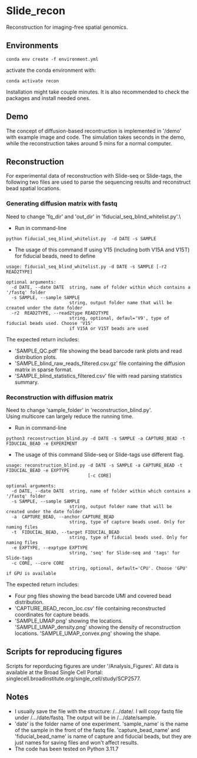 # Slide_recon

Reconstruction for imaging-free spatial genomics.

## Environments
```
conda env create -f environment.yml
```
activate the conda environment with:
```
conda activate recon
```
Installation might take couple minutes. It is also recommended to check the packages and install needed ones.

## Demo 
The concept of diffusion-based recontruction is implemented in '/demo' with example image and code.
The simulation takes seconds in the demo, while the reconstruction takes around 5 mins for a normal computer.

## Reconstruction
For experimental data of reconstruction with Slide-seq or Slide-tags, the following two files are used to parse the sequencing results and reconstruct bead spatial locations.

### Generating diffusion matrix with fastq 
Need to change 'fq_dir' and 'out_dir' in 'fiducial_seq_blind_whitelist.py'.\

* Run in command-line
```shell
python fiducial_seq_blind_whitelist.py  -d DATE -s SAMPLE
```
* The usage of this command
If using V15 (including both V15A and V15T) for fiducial beads, need to define
```shell
usage: fiducial_seq_blind_whitelist.py -d DATE -s SAMPLE [-r2 READ2TYPE]

optional arguments:
  -d DATE, --date DATE  string, name of folder within which contains a '/fastq' folder
  -s SAMPLE, --sample SAMPLE
                        string, output folder name that will be created under the date folder
  -r2  READ2TYPE, --read2type READ2TYPE
                        string, optional, defaul='V9', type of fiducial beads used. Choose 'V15'
                        if V15A or V15T beads are used
```
The expected return includes:
* 'SAMPLE_QC.pdf' file showing the bead barcode rank plots and read distribution plots.
* 'SAMPLE_blind_raw_reads_filtered.csv.gz' file containing the diffusion matrix in sparse format.
* 'SAMPLE_blind_statistics_filtered.csv' file with read parsing statistics summary.


### Reconstruction with diffusion matrix
Need to change 'sample_folder' in 'reconstruction_blind.py'.\
Using multicore can largely reduce the running time.
* Run in command-line
```shell
python3 reconstruction_blind.py -d DATE -s SAMPLE -a CAPTURE_BEAD -t FIDUCIAL_BEAD -e EXPERIMENT
```
* The usage of this command
Slide-seq or Slide-tags use different flag.
```shell
usage: reconstruction_blind.py -d DATE -s SAMPLE -a CAPTURE_BEAD -t FIDUCIAL_BEAD -e EXPTYPE
                               [-c CORE]   

optional arguments:
  -d DATE, --date DATE  string, name of folder within which contains a '/fastq' folder
  -s SAMPLE, --sample SAMPLE
                        string, output folder name that will be created under the date folder
  -a  CAPTURE_BEAD, --anchor CAPTURE_BEAD
                        string, type of capture beads used. Only for naming files
  -t  FIDUCIAL_BEAD, --target FIDUCIAL_BEAD
                        string, type of fiducial beads used. Only for naming files
  -e EXPTYPE, --exptype EXPTYPE
                        string, 'seq' for Slide-seq and 'tags' for Slide-tags
  -c CORE, --core CORE
                        string, optional, default='CPU'. Choose 'GPU' if GPU is available
```
The expected return includes:
* Four png files showing the bead barcode UMI and covered bead distribution.
* 'CAPTURE_BEAD_recon_loc.csv' file containing reconstructed coordinates for capture beads.
* 'SAMPLE_UMAP.png' showing the locations. 'SAMPLE_UMAP_density.png' showing the density of reconstruction locations. 'SAMPLE_UMAP_convex.png' showing the shape.

## Scripts for reproducing figures
Scripts for reporducing figures are under '/Analysis_Figures'. All data is available at the Broad Single Cell Portal:
singlecell.broadinstitute.org/single_cell/study/SCP2577.

## Notes
* I usually save the file with the structure: /.../date/. I will copy fastq file under /.../date/fastq. The output will be in /.../date/sample.
* 'date' is the folder name of one experiment. 'sample_name' is the name of the sample in the front of the fastq file. 'capture_bead_name' and 'fiducial_bead_name' is name of capture and fiducial beads, but they are just names for saving files and won't affect results.
* The code has been tested on Python 3.11.7
